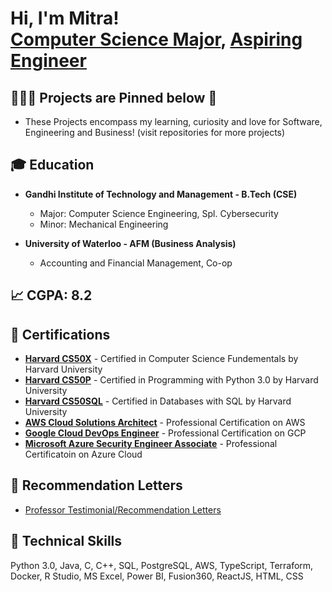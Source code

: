 <h1>Hi, I'm Mitra! <br/><a href="https://github.com/mitraboga">Computer Science Major</a>, <a href="https://www.linkedin.com/in/bogamitra/">Aspiring Engineer</a>

<h2>🧑🏽‍💻 Projects are Pinned below 📌</h2>

- These Projects encompass my learning, curiosity and love for Software, Engineering and Business! (visit repositories for more projects)

<h2>🎓 Education</h2>

- <b>Gandhi Institute of Technology and Management - B.Tech (CSE)</b>
  - Major: Computer Science Engineering, Spl. Cybersecurity
  - Minor: Mechanical Engineering

- <b>University of Waterloo - AFM (Business Analysis)</b>
  - Accounting and Financial Management, Co-op

<h2>📈 CGPA: 8.2</h2>

<h2>📜 Certifications</h2>

- <b>[Harvard CS50X](https://github.com/mitraboga/Certifications/blob/main/CS50SQL%20-%20Certificate.pdf)</b> - Certified in Computer Science Fundementals by Harvard University
- <b>[Harvard CS50P](https://github.com/mitraboga/Certifications/blob/main/Harvard%20CS50P%20Certificate.pdf)</b> - Certified in Programming with Python 3.0 by Harvard University
- <b>[Harvard CS50SQL](https://github.com/mitraboga/Certifications/blob/main/CS50SQL%20-%20Certificate.pdf)</b> - Certified in Databases with SQL by Harvard University
- <b>[AWS Cloud Solutions Architect](https://github.com/mitraboga/Certifications/blob/main/AWS%20Cloud%20Solutions%20Architect%20-%20Professional%20Certificate.pdf)</b> - Professional Certification on AWS
- <b>[Google Cloud DevOps Engineer](https://github.com/mitraboga/Certifications/blob/main/Google%20Cloud%20DevOps%20Engineer%20-%20Professional%20Certification.pdf)</b> - Professional Certification on GCP
- <b>[Microsoft Azure Security Engineer Associate](https://github.com/mitraboga/Certifications/blob/main/Microsoft%20Azure%20Security%20Engineer%20-%20Associate%20-%20Professional%20Certification.pdf)</b> - Professional Certificatoin on Azure Cloud

<h2>📩 Recommendation Letters</h2>

- [Professor Testimonial/Recommendation Letters](https://github.com/mitraboga/Recommendation_Letters/tree/main)

<h2>🦾 Technical Skills</h2>

Python 3.0, Java, C, C++, SQL, PostgreSQL, AWS, TypeScript, Terraform, Docker, R Studio, MS Excel, Power BI, Fusion360, ReactJS, HTML, CSS

<!--
**joshmadakor1/joshmadakor1** is a ✨ _special_ ✨ repository because its `README.md` (this file) appears on your GitHub profile.

Here are some ideas to get you started:

- 🔭 I’m currently working on ...
- 🌱 I’m currently learning ...
- 👯 I’m looking to collaborate on ...
- 🤔 I’m looking for help with ...
- 💬 Ask me about ...
- 📫 How to reach me: ...
- 😄 Pronouns: ...
- ⚡ Fun fact: ...
-->
